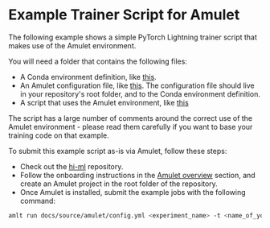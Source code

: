 # Example Trainer Script for Amulet

The following example shows a simple PyTorch Lightning trainer script that makes use of the Amulet environment.

You will need a folder that contains the following files:

- A Conda environment definition, like [this](amulet/environment.rst).
- An Amulet configuration file, like [this](amulet/amulet_config.rst). The configuration file should live in
  your repository's root folder, and to the Conda environment definition.
- A script that uses the Amulet environment, like [this](amulet/amulet_script.rst)

The script has a large number of comments around the correct use of the Amulet environment - please read them
carefully if you want to base your training code on that example.

To submit this example script as-is via Amulet, follow these steps:

- Check out the [hi-ml](https://github.com/microsoft/hi-ml) repository.
- Follow the onboarding instructions in the [Amulet overview](amulet_overview.md) section, and create an Amulet
  project in the root folder of the repository.
- Once Amulet is installed, submit the example jobs with the following command:

```bash
amlt run docs/source/amulet/config.yml <experiment_name> -t <name_of_your_compute_target>
```
